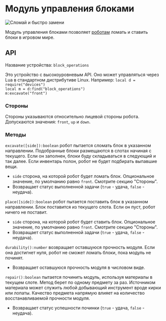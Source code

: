 # Модуль управления блоками
![Сломай и быстро замени](item:oc2:block_operations_module)

Модуль управления блоками позволяет [роботам](robot.md) ломать и ставить блоки в игровом мире.

## API
Название устройства: `block_operations`

Это устройство с высокоуровневым API. Оно может управляться через Lua в стандартном дистрибутиве Linux. Например:
`local d = require("devices")`  
`local m = d:find("block_operations")`  
`m:excavate("front")`

### Стороны
Стороны указываются относительно лицевой стороны робота. Допускаются значения: `front`, `up` и `down`.

### Методы
`excavate([side]):boolean` робот пытается сломать блок в указанном направлении. Подобранные блоки размещаются в слотах начиная с текущего. Если он заполнен, блоки буду складываться в следующий и так далее. Если инвентарь полон, робот не будет подбирать выпавшие вещи.
- `side` сторона, на которой робот будет ломать блок. Опциональное значение, по умолчанию равно `front`. Смотрите секцию "Стороны".
- Возвращает статус выполненной задачи (`true` - удача, `false` - неудача).

`place([side]):boolean` робот пытается поставить блок в указанном направлении. Блок поставится из текущего слота. Если он пуст, робот ничего не поставит.
- `side` сторона, на которой робот будет ставить блок. Опциональное значение, по умолчанию равно `front`. Смотрите секцию "Стороны".
- Возвращает статус выполненной задачи (`true` - удача, `false` - неудача).

`durability():number` возвращает оставшуюся прочность модуля. Если она достигнет нуля, робот не сможет ломать блоки, пока модуль не починят.
- Возвращает оставшуюся прочность модуля в числовом виде.

`repair():boolean` пытается починить модуль, используя материалы в текущем слоте. Метод берет по одному предмету за раз. Источником материала может служить любой добывающий инструмент вроде кирки или лопаты. Качество предмета напрямую влияет на количество восстанавливаемой прочности модуля.
- Возвращает статус успешности починки (`true` - удача, `false` - неудача).